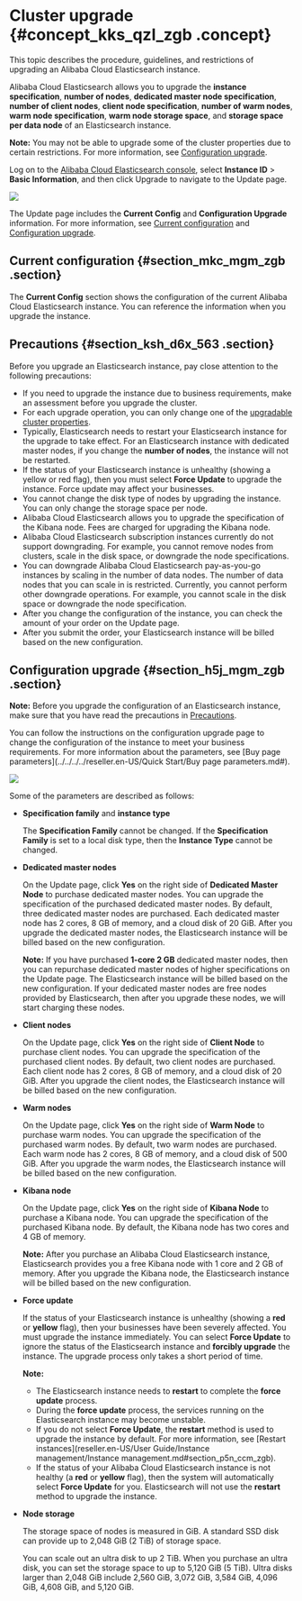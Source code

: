 # Cluster upgrade {#concept_kks_qzl_zgb .concept}

This topic describes the procedure, guidelines, and restrictions of upgrading an Alibaba Cloud Elasticsearch instance.

Alibaba Cloud Elasticsearch allows you to upgrade the **instance specification**, **number of nodes**, **dedicated master node specification**, **number of client nodes**, **client node specification**, **number of warm nodes**, **warm node specification**, **warm node storage space**, and **storage space per data node** of an Elasticsearch instance.

**Note:** You may not be able to upgrade some of the cluster properties due to certain restrictions. For more information, see [Configuration upgrade](#section_h5j_mgm_zgb).

Log on to the [Alibaba Cloud Elasticsearch console](https://elasticsearch.console.aliyun.com/), select **Instance ID** \> **Basic Information**, and then click Upgrade to navigate to the Update page.

![](http://static-aliyun-doc.oss-cn-hangzhou.aliyuncs.com/assets/img/134290/156395376640023_en-US.png)

The Update page includes the **Current Config** and **Configuration Upgrade** information. For more information, see [Current configuration](#section_mkc_mgm_zgb) and [Configuration upgrade](#section_h5j_mgm_zgb).

## Current configuration {#section_mkc_mgm_zgb .section}

The **Current Config** section shows the configuration of the current Alibaba Cloud Elasticsearch instance. You can reference the information when you upgrade the instance.

## Precautions {#section_ksh_d6x_563 .section}

Before you upgrade an Elasticsearch instance, pay close attention to the following precautions:

-   If you need to upgrade the instance due to business requirements, make an assessment before you upgrade the cluster.
-   For each upgrade operation, you can only change one of the [upgradable cluster properties](#).
-   Typically, Elasticsearch needs to restart your Elasticsearch instance for the upgrade to take effect. For an Elasticsearch instance with dedicated master nodes, if you change the **number of nodes**, the instance will not be restarted.
-   If the status of your Elasticsearch instance is unhealthy \(showing a yellow or red flag\), then you must select **Force Update** to upgrade the instance. Force update may affect your businesses.
-   You cannot change the disk type of nodes by upgrading the instance. You can only change the storage space per node.
-   Alibaba Cloud Elasticsearch allows you to upgrade the specification of the Kibana node. Fees are charged for upgrading the Kibana node.
-   Alibaba Cloud Elasticsearch subscription instances currently do not support downgrading. For example, you cannot remove nodes from clusters, scale in the disk space, or downgrade the node specifications.
-   You can downgrade Alibaba Cloud Elasticsearch pay-as-you-go instances by scaling in the number of data nodes. The number of data nodes that you can scale in is restricted. Currently, you cannot perform other downgrade operations. For example, you cannot scale in the disk space or downgrade the node specification.
-   After you change the configuration of the instance, you can check the amount of your order on the Update page.
-   After you submit the order, your Elasticsearch instance will be billed based on the new configuration.

## Configuration upgrade {#section_h5j_mgm_zgb .section}

**Note:** Before you upgrade the configuration of an Elasticsearch instance, make sure that you have read the precautions in [Precautions](#section_ksh_d6x_563).

You can follow the instructions on the configuration upgrade page to change the configuration of the instance to meet your business requirements. For more information about the parameters, see [Buy page parameters](../../../../reseller.en-US/Quick Start/Buy page parameters.md#).

![](http://static-aliyun-doc.oss-cn-hangzhou.aliyuncs.com/assets/img/134290/156395376740025_en-US.png)

Some of the parameters are described as follows:

-   **Specification family** and **instance type** 

    The **Specification Family** cannot be changed. If the **Specification Family** is set to a local disk type, then the **Instance Type** cannot be changed.

-   **Dedicated master nodes** 

    On the Update page, click **Yes** on the right side of **Dedicated Master Node** to purchase dedicated master nodes. You can upgrade the specification of the purchased dedicated master nodes. By default, three dedicated master nodes are purchased. Each dedicated master node has 2 cores, 8 GB of memory, and a cloud disk of 20 GiB. After you upgrade the dedicated master nodes, the Elasticsearch instance will be billed based on the new configuration.

    **Note:** If you have purchased **1-core 2 GB** dedicated master nodes, then you can repurchase dedicated master nodes of higher specifications on the Update page. The Elasticsearch instance will be billed based on the new configuration. If your dedicated master nodes are free nodes provided by Elasticsearch, then after you upgrade these nodes, we will start charging these nodes.

-   **Client nodes** 

    On the Update page, click **Yes** on the right side of **Client Node** to purchase client nodes. You can upgrade the specification of the purchased client nodes. By default, two client nodes are purchased. Each client node has 2 cores, 8 GB of memory, and a cloud disk of 20 GiB. After you upgrade the client nodes, the Elasticsearch instance will be billed based on the new configuration.

-   **Warm nodes** 

    On the Update page, click **Yes** on the right side of **Warm Node** to purchase warm nodes. You can upgrade the specification of the purchased warm nodes. By default, two warm nodes are purchased. Each warm node has 2 cores, 8 GB of memory, and a cloud disk of 500 GiB. After you upgrade the warm nodes, the Elasticsearch instance will be billed based on the new configuration.

-   **Kibana node** 

    On the Update page, click **Yes** on the right side of **Kibana Node** to purchase a Kibana node. You can upgrade the specification of the purchased Kibana node. By default, the Kibana node has two cores and 4 GB of memory.

    **Note:** After you purchase an Alibaba Cloud Elasticsearch instance, Elasticsearch provides you a free Kibana node with 1 core and 2 GB of memory. After you upgrade the Kibana node, the Elasticsearch instance will be billed based on the new configuration.

-   **Force update** 

    If the status of your Elasticsearch instance is unhealthy \(showing a **red** or **yellow** flag\), then your businesses have been severely affected. You must upgrade the instance immediately. You can select **Force Update** to ignore the status of the Elasticsearch instance and **forcibly upgrade** the instance. The upgrade process only takes a short period of time.

    **Note:** 

    -   The Elasticsearch instance needs to **restart** to complete the **force update** process.
    -   During the **force update** process, the services running on the Elasticsearch instance may become unstable.
    -   If you do not select **Force Update**, the **restart** method is used to upgrade the instance by default. For more information, see [Restart instances](reseller.en-US/User Guide/Instance management/Instance management.md#section_p5n_ccm_zgb).
    -   If the status of your Alibaba Cloud Elasticsearch instance is not healthy \(a **red** or **yellow** flag\), then the system will automatically select **Force Update** for you. Elasticsearch will not use the **restart** method to upgrade the instance.
-   **Node storage** 

    The storage space of nodes is measured in GiB. A standard SSD disk can provide up to 2,048 GiB \(2 TiB\) of storage space.

    You can scale out an ultra disk to up 2 TiB. When you purchase an ultra disk, you can set the storage space to up to 5,120 GiB \(5 TiB\). Ultra disks larger than 2,048 GiB include 2,560 GiB, 3,072 GiB, 3,584 GiB, 4,096 GiB, 4,608 GiB, and 5,120 GiB.


